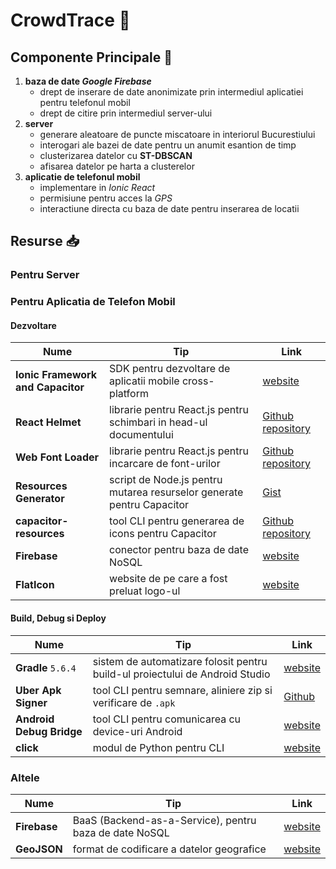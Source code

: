 # CrowdTrace :busts_in_silhouette:

## Componente Principale :open_file_folder:

1. **baza de date *Google Firebase***
	- drept de inserare de date anonimizate prin intermediul aplicatiei pentru telefonul mobil
	- drept de citire prin intermediul server-ului
2. **server**
	- generare aleatoare de puncte miscatoare in interiorul Bucurestiului
	- interogari ale bazei de date pentru un anumit esantion de timp
	- clusterizarea datelor cu **ST-DBSCAN**
	- afisarea datelor pe harta a clusterelor
3. **aplicatie de telefonul mobil**
	- implementare in *Ionic React*
	- permisiune pentru acces la *GPS*
	- interactiune directa cu baza de date pentru inserarea de locatii

## Resurse :inbox_tray:

### Pentru Server

### Pentru Aplicatia de Telefon Mobil

#### Dezvoltare

| Nume                              | Tip                                                                           | Link                                                                     |
|-----------------------------------|-------------------------------------------------------------------------------|--------------------------------------------------------------------------|
| **Ionic Framework and Capacitor** | SDK pentru dezvoltare de aplicatii mobile cross-platform                      | [website](https://ionicframework.com)                                    |
| **React Helmet**                  | librarie pentru React.js pentru schimbari in head-ul documentului             | [Github repository](https://github.com/nfl/react-helmet)                 |
| **Web Font Loader**               | librarie pentru React.js pentru incarcare de font-urilor                      | [Github repository](https://github.com/typekit/webfontloader)            |
| **Resources Generator**           | script de Node.js pentru mutarea resurselor generate pentru Capacitor         | [Gist](https://gist.github.com/dalezak/a6b1de39091f4ace220695d72717ac71) |
| **capacitor-resources**           | tool CLI pentru generarea de icons pentru Capacitor                           | [Github repository](https://github.com/leopq/capacitor-resources)        |
| **Firebase**                      | conector pentru baza de date NoSQL                                            | [website](https://firebase.google.com)                                   |
| **FlatIcon**                      | website de pe care a fost preluat logo-ul                                     | [website](https://www.flaticon.com)                                      |

#### Build, Debug si Deploy

| Nume                              | Tip                                                                           | Link                                                                     |
|-----------------------------------|-------------------------------------------------------------------------------|--------------------------------------------------------------------------|
| **Gradle** `5.6.4`                | sistem de automatizare folosit pentru build-ul proiectului de Android Studio  | [website](https://gradle.org)                                            |
| **Uber Apk Signer**               | tool CLI pentru semnare, aliniere zip si verificare de `.apk`                 | [Github](https://github.com/patrickfav/uber-apk-signer)                  |
| **Android Debug Bridge**          | tool CLI pentru comunicarea cu device-uri Android                             | [website](https://developer.android.com/studio/command-line/adb)         |
| **click**                         | modul de Python pentru CLI                                                    | [website](https://click.palletsprojects.com/en/7.x)                      |

### Altele

| Nume                              | Tip                                                                           | Link                                                                     |
|-----------------------------------|-------------------------------------------------------------------------------|--------------------------------------------------------------------------|
| **Firebase**                      | BaaS (Backend-as-a-Service), pentru baza de date NoSQL                        | [website](https://firebase.google.com)                                   |
| **GeoJSON**                       | format de codificare a datelor geografice                                     | [website](https://geojson.org)                                           |